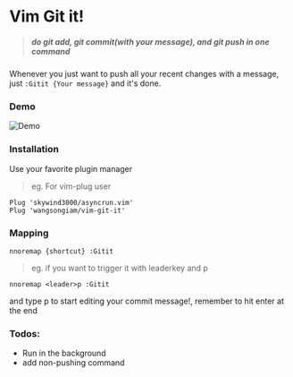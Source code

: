 # Vim Git it!
> ##### do git add, git commit(with your message), and git push in one command

Whenever you just want to push all your recent changes with a message, just
`:Gitit {Your message}` and it's done.
### Demo
![Demo](https://cdn.rawgit.com/wangsongiam/vim-git-it/4fbe4e42/demo/git%20it.gif)

### Installation 
Use your favorite plugin manager
> eg. For vim-plug user
``` vim
Plug 'skywind3000/asyncrun.vim'
Plug 'wangsongiam/vim-git-it'
```

### Mapping
```vim
nnoremap {shortcut} :Gitit 
```
> eg. if you want to trigger it with leaderkey and p
```vim
nnoremap <leader>p :Gitit
```
and type <leader>p to start editing your commit message!, remember to hit enter
at the end


### Todos:
* Run in the background
* add non-pushing command
